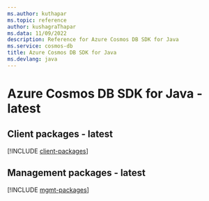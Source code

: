 ```yaml
---
ms.author: kuthapar
ms.topic: reference
author: kushagraThapar
ms.data: 11/09/2022
description: Reference for Azure Cosmos DB SDK for Java
ms.service: cosmos-db
title: Azure Cosmos DB SDK for Java
ms.devlang: java
---
```

# Azure Cosmos DB SDK for Java - latest

## Client packages - latest
[!INCLUDE [client-packages](cosmos-db-client-index.md)]
## Management packages - latest
[!INCLUDE [mgmt-packages](cosmos-db-mgmt-index.md)]